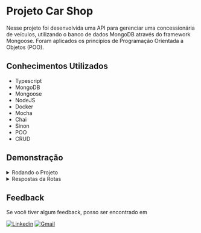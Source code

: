 # Projeto Car Shop

Nesse projeto foi desenvolvida uma API para gerenciar uma concessionária de veículos, utilizando o banco de dados MongoDB através do framework Mongoose. Foram aplicados os princípios de Programação Orientada a Objetos (POO).

## Conhecimentos Utilizados

- Typescript
- MongoDB
- Mongoose
- NodeJS
- Docker
- Mocha
- Chai
- Sinon
- POO
- CRUD

## Demonstração
  
 <details>
  <summary>Rodando o Projeto</summary></br>

  1- Clone o repositório
  
```text
git clone git@github.com:tryber/sd-025-b-project-car-shop.git
```

  2- Instale as dependências na raíz do projeto

```text
  npm install
```

3- Execute o comando docker-compose up para construir e iniciar os contêineres.

```text
docker-compose up -d
```

4- A partir daqui você pode rodar o container car_shop via CLI ou abri-lo no VS Code.

```text
docker exec -it car_shop bash.
```

5- Para rodar o servidor com o docker, basta acessar o terminal do container car_shop e rodar o comando abaixo e utilizar o insomnia, postman ou algum software de sua preferencia

```text
npm run dev
```

6- Para testar o projeto use o seguinte script no terminal do container car_shop

```text
npm run test:coverage
```

  </details>

 <details>
  <summary>Respostas da Rotas</summary></br>
  
  <details>
    <summary> POST /cars</summary>
  Para realizar o cadastro de um novo carro, utilize o método `POST` em `/cars`, o body da requisição deve conter o seguinte formato:

    ```json
    {
      "model": "Marea",
      "year": 2002,
      "color": "Black",
      "status": true,
      "buyValue": 15.990,
      "doorsQty": 4,
      "seatsQty": 5
    }
    ```

 O retorno será um status `200` e um `json` contendo o veículo cadastrado:

    ```json
    {
      "id": "6348513f34c397abcad040b2",
      "model": "Marea",
      "year": 2002,
      "color": "Black",
      "status": true,
      "buyValue": 15.990,
      "doorsQty": 4,
      "seatsQty": 5
    }
    ```
  
  </details>
  <details>
    <summary>POST /motorcycle</summary>
 Para realizar o cadastro de uma nova moto, utilize o método `POST` em `/motorcycles`, o body da requisição deve conter o seguinte formato:

    ```json
    {
      "model": "Honda Cb 600f Hornet",
      "year": 2005,
      "color": "Yellow",
      "status": true,
      "buyValue": 30.000,
      "category": "Street",
      "engineCapacity": 600
    }
    ```
  
 O retorno será um status `200` e um `json` contendo o veículo cadastrado:

    ```json
    {
      "id": "6348513f34c397abcad040b2",
      "model": "Honda Cb 600f Hornet",
      "year": 2005,
      "color": "Yellow",
      "status": true,
      "buyValue": 30.000,
      "category": "Street",
      "engineCapacity": 600
    }
    ```
  
  </details>
  <details>
  <summary> GET /cars</summary>
   Utilizando o método GET em `/cars`, o retorno será um status `200` e um `json` contendo os carros cadastrados:

    ```json
    [
      {
        "id": "634852326b35b59438fbea2f",
        "model": "Marea",
        "year": 2002,
        "color": "Black",
        "status": true,
        "buyValue": 15.99,
        "doorsQty": 4,
        "seatsQty": 5
      },
      {
        "id": "634852326b35b59438fbea31",
        "model": "Tempra",
        "year": 1995,
        "color": "Black",
        "buyValue": 39,
        "doorsQty": 2,
        "seatsQty": 5
      }
    ]
    ```

  </details>
  
  <details>
  <summary> GET /motorcycles</summary>
  
 Utilizando o método GET em `/motorcycles`, o retorno será um status `200` e um `json` contendo uma lista de todas as motos cadastradas:

    ```json
    [
      {
        "id": "634852326b35b59438fbea2f",
        "model": "Honda Cb 600f Hornet",
        "year": 2005,
        "color": "Yellow",
        "status": true,
        "buyValue": 30.000,
        "category": "Street",
        "engineCapacity": 600
      },
      {
        "id": "634852326b35b59438fbea31",
        "model": "Honda Cbr 1000rr",
        "year": 2011,
        "color": "Orange",
        "status": true,
        "buyValue": 59.900,
        "category": "Street",
        "engineCapacity": 1000
      }
    ]
    ```
  
  </details>
  <details>
  <summary> GET /cars/:id</summary>
  
 Utilizando o método GET em `/cars/:id` é possível buscar um carro específico, basta enviar por parâmetro o ` id ` do veículo.
 O ` id ` deve ser um valor válido de um veículo existente no banco de dados e seguir os padrões de id do MongoDB, como no exemplo abaixo:

    ```json
      http://localhost:3001/cars/6348513f34c397abcad040b2
    ```

 O retorno será um status `200` e um `json` contendo o veículo com o id informado:

    ```json
    {
      "id": "6348513f34c397abcad040b2",
      "model": "Marea",
      "year": 2002,
      "color": "Black",
      "status": true,
      "buyValue": 15.990,
      "doorsQty": 4,
      "seatsQty": 5
    }
    ```

 Caso o veículo não seja encontrado, será retornado o status ` 404 ` e um `json` contendo uma mensagem:

    ```json
    { "message": "Car not found" }
    ```

 Caso um ` id ` inválido seja informado, será retornado o status ` 422 ` e um `json` contendo uma mensagem:

    ```json
    { "message": "Invalid mongo id" }
    ```

  </details>
  <details>
  <summary> GET /motorcycles/:id</summary>
  
 Utilizando o método GET em `/motorcycles/:id` é possível buscar uma moto específica, basta enviar por parâmetro o ` id ` do veículo.
 O ` id ` deve ser um valor válido de um veículo existente no banco de dados e seguir os padrões de id do MongoDB, como no exemplo abaixo:

    ```json
      http://localhost:3001/motorcycles/634852326b35b59438fbea2f
    ```

 O retorno será um status `200` e um `json` contendo o veículo com o id informado:

    ```json
    {
      "id": "634852326b35b59438fbea2f",
      "model": "Honda Cb 600f Hornet",
      "year": 2005,
      "color": "Yellow",
      "status": true,
      "buyValue": 30.000,
      "category": "Street",
      "engineCapacity": 600
    }
    ```

 Caso o veículo não seja encontrado, será retornado o status ` 404 ` e um `json` contendo uma mensagem:

    ```json
      { "message": "Motorcycle not found" }
    ```

 Caso um ` id ` inválido seja informado, será retornado o status ` 422 ` e um `json` contendo uma mensagem:
  
    ```json
      { "message": "Invalid mongo id" }
    ```

  </details>
  <details>
  <summary> PUT /cars/:id</summary>
  
 Utilizando o método PUT em `/cars/:id` é possível atualizar um carro específico, basta enviar por parâmetro o ` id ` do veículo e o ` body ` da requisição deve conter o seguinte formato:

    ```json
    {
      "model": "Marea",
      "year": 1992,
      "color": "Red",
      "status": true,
      "buyValue": 12.000,
      "doorsQty": 2,
      "seatsQty": 5
    }
    ```

 O ` id ` deve ser um valor válido de um veículo existente no banco de dados e seguir os padrões de id do MongoDB, como no exemplo abaixo:

    ```json
      http://localhost:3001/cars/634852326b35b59438fbea2f
    ```

 O retorno será um status `200` e um `json` contendo o veículo com o id informado:

    ```json
    {
      "id": "634852326b35b59438fbea2f",
      "model": "Marea",
      "year": 1992,
      "color": "Red",
      "status": true,
      "buyValue": 12.000,
      "doorsQty": 2,
      "seatsQty": 5
    }
    ```

 Caso o veículo não seja encontrado, será retornado o status ` 404 ` e um `json` contendo uma mensagem:

    ```json
    { "message": "Car not found" }
    ```

 Caso um ` id ` inválido seja informado, será retornado o status ` 422 ` e um `json` contendo uma mensagem:

    ```json
    { "message": "Invalid mongo id" }
    ```

  </details>
  <details>
  <summary> PUT /motorcycles/:id</summary>
 Utilizando o método PUT em `/motorcycles/:id` é possível atualizar uma moto específica, basta enviar por parâmetro o ` id ` do veículo e o ` body ` da requisição deve conter o seguinte formato:

    ```json
    {
      "model": "Honda Cb 600f Hornet",
      "year": 2014,
      "color": "Red",
      "status": true,
      "buyValue": 45.000,
      "category": "Street",
      "engineCapacity": 600
    }
    ```

 O ` id ` deve ser um valor válido de um veículo existente no banco de dados e seguir os padrões de id do MongoDB, como no exemplo abaixo:

    ```json
      http://localhost:3001/motorcycles/634852326b35b59438fbea2f
    ```

 O retorno será um status `200` e um `json` contendo o veículo com o id informado:

    ```json
    {
      "id": "634852326b35b59438fbea2f",
      "model": "Honda Cb 600f Hornet",
      "year": 2014,
      "color": "Red",
      "status": true,
      "buyValue": 45.000,
      "category": "Street",
      "engineCapacity": 600
    }
    ```

 Caso o veículo não seja encontrado, será retornado o status ` 404 ` e um `json` contendo uma mensagem:

    ```json
    { "message": "Motorcycle not found" }
    ```

 Caso um ` id ` inválido seja informado, será retornado o status ` 422 ` e um `json` contendo uma mensagem:

    ```json
    { "message": "Invalid mongo id" }
    ```

  </details>
  <details>
  <summary> DELETE /cars/:id</summary>
  
 Utilizando o método DELETE em `/cars/:id` é possível deletar um carro do banco de dados, basta enviar por parâmetro o ` id ` do veículo:
 O ` id ` deve ser um valor válido de um veículo existente no banco de dados e seguir os padrões de id do MongoDB, como no exemplo abaixo:

    ```json
      http://localhost:3001/cars/634852326b35b59438fbea2f
    ```

 O retorno será um status ` 204 ` sem ` body `:
 Caso o veículo não seja encontrado, será retornado o status ` 404 ` e um `json` contendo uma mensagem:

    ```json
    { "message": "Car not found" }
    ```

 Caso um ` id ` inválido seja informado, será retornado o status ` 422 ` e um `json` contendo uma mensagem:

    ```json
    { "message": "Invalid mongo id" }
    ```

  </details>
  <details>
  <summary>DELETE /motorcycles/:i</summary>
  
 Utilizando o método DELETE em `/motorcycles/:id` é possível deletar uma moto do banco de dados, basta enviar por parâmetro o ` id ` do veículo:
 O ` id ` deve ser um valor válido de um veículo existente no banco de dados e seguir os padrões de id do MongoDB, como no exemplo abaixo:

    ```json
      http://localhost:3001/motorcycles/634852326b35b59438fbea2f
    ```

 O retorno será um status ` 204 ` sem ` body `:
 Caso o veículo não seja encontrado, será retornado o status ` 404 ` e um `json` contendo uma mensagem:

    ```json
    { "message": "Motorcycle not found" }
    ```

 Caso um ` id ` inválido seja informado, será retornado o status ` 422 ` e um `json` contendo uma mensagem:

    ```json
    { "message": "Invalid mongo id" }
    ```

  </details>
  
</details>

## Feedback

Se você tiver algum feedback, posso ser encontrado em

[![Linkedin](https://img.shields.io/badge/LinkedIn-0077B5?style=for-the-badge&logo=linkedin&logoColor=white)](https://www.linkedin.com/in/jonathankarlinski/)
[![Gmail](https://img.shields.io/badge/Gmail-D14836?style=for-the-badge&logo=gmail&logoColor=white)](mailto:jonathankarlinski57@gmail.com)
